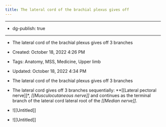 ```yaml
---
title: The lateral cord of the brachial plexus gives off 
---
```


- --

- dg-publish: true

- --

- The lateral cord of the brachial plexus gives off 3 branches

- Created: October 18, 2022 4:26 PM

- Tags: Anatomy, MSS, Medicine, Upper limb

- Updated: October 18, 2022 4:34 PM

- The lateral cord of the brachial plexus gives off 3 branches

- The lateral cord gives off 3 branches sequentially: **[[Lateral pectoral nerve]]*, *[[Musculocutaneous nerve]]* and continues as the terminal branch of the lateral cord lateral root of the *[[Median nerve]]*.

- ![[Untitled]]

- ![[Untitled]]
